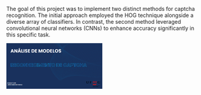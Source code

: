 The goal of this project was to implement two distinct methods for captcha recognition. The initial approach employed the HOG technique alongside a diverse array of classifiers. In contrast, the second method leveraged convolutional neural networks (CNNs) to enhance accuracy significantly in this specific task. 
<br>
<div> 
  <a href="https://reconhecimento-de-captcha.my.canva.site" target="_blank">
    <img src="Report/Image.png" style="max-width: 50%; height: auto;" alt="Descrição da imagem">
